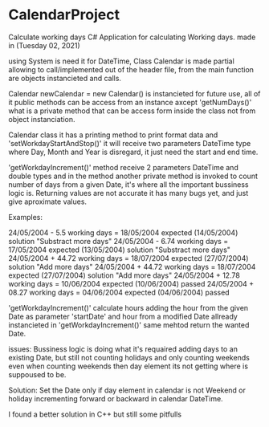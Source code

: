 # CalendarProject
Calculate working days
C# Application for calculating Working days. made in (Tuesday 02, 2021)

using System is need it for DateTime, Class Calendar is made partial allowing to call/implemented out of the header file, from the main function are objects instancieted and calls. 

Calendar newCalendar = new Calendar() is instancieted for future use, all of it public methods can be access from an instance axcept 'getNumDays()' what is a private method that can be access form inside the class not from object instanciation.

Calendar class it has a printing method to print format data and 'setWorkdayStartAndStop()' it will receive two parameters DateTime type where Day, Month  and Year is disregard, it just need the start and end time.

'getWorkdayIncrement()' method receive 2 parameters DateTime and double types and in the method another private method is invoked to count number of days from a given Date, it's where all the important bussiness logic is. Returning values are not accurate it has many bugs yet, and just give aproximate values.

Examples:

24/05/2004 - 5.5 working days = 18/05/2004 expected (14/05/2004) solution "Substract more days"
24/05/2004 - 6.74 working days = 17/05/2004 expected (13/05/2004) solution "Substract more days"
24/05/2004 + 44.72 working days = 18/07/2004 expected (27/07/2004) solution "Add more days"
24/05/2004 + 44.72 working days = 18/07/2004 expected (27/07/2004) solution "Add more days"
24/05/2004 + 12.78 working days = 10/06/2004 expected (10/06/2004) passed
24/05/2004 + 08.27 working days = 04/06/2004 expected (04/06/2004) passed

'getWorkdayIncrement()' calculate hours adding the hour from the given Date as parameter 'startDate' and hour from a modified Date allready instancieted in 'getWorkdayIncrement()' same mehtod return the wanted Date.

issues: Bussiness logic is doing what it's requaired adding days to an existing Date, but still not counting holidays and only counting weekends even when counting weekends then day element its not getting where is suppoused to be.

Solution: Set the Date only if day element in calendar is not Weekend or holiday incrementing forward or backward in calendar DateTime.

I found a better solution in C++ but still some pitfulls
